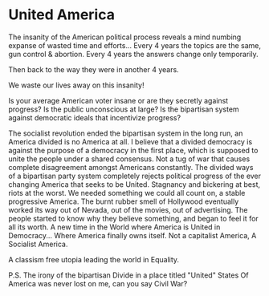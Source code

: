 # United America

The insanity of the American political process reveals a mind numbing expanse of wasted time and efforts...
Every 4 years the topics are the same, gun control & abortion.
Every 4 years the answers change only temporarily.

Then back to the way they were in another 4 years.

We waste our lives away on this insanity!

Is your average American voter insane or are they secretly against progress?
Is the public unconscious at large?
Is the bipartisan system against democratic ideals that incentivize progress?

The socialist revolution ended the bipartisan system in the long run, an America divided is no America at all. I believe that a divided democracy is against the purpose of a democracy in the first place, which is supposed to unite the people under a shared consensus.
Not a tug of war that causes complete disagreement amongst Americans constantly.
The divided ways of a bipartisan party system completely rejects political progress of the ever changing America that seeks to be United. Stagnancy and bickering at best, riots at the worst. We needed something we could all count on, a stable progressive America.
The burnt rubber smell of Hollywood eventually worked its way out of Nevada, out of the movies, out of advertising. The people started to know why they believe something, and began to feel it for all its worth.
A new time in the World where America is United in Democracy...
Where America finally owns itself.
Not a capitalist America,
A Socialist America.

A classism free utopia leading the world in Equality.

P.S.
The irony of the bipartisan Divide in a place titled "United" States Of America was never lost on me, can you say Civil War?